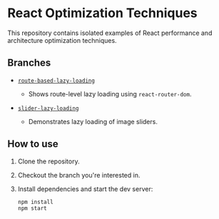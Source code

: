 # React Optimization Techniques

This repository contains isolated examples of React performance and architecture optimization techniques.

## Branches

- [`route-based-lazy-loading`](https://github.com/ronadabasha/react-optimization-techniques/tree/route-based-lazy-loading)

  - Shows route-level lazy loading using `react-router-dom`.

- [`slider-lazy-loading`](https://github.com/ronadabasha/react-optimization-techniques/tree/lazy-loading-slider)
  - Demonstrates lazy loading of image sliders.

## How to use

1. Clone the repository.
2. Checkout the branch you're interested in.
3. Install dependencies and start the dev server:

   ```bash
   npm install
   npm start
   ```
